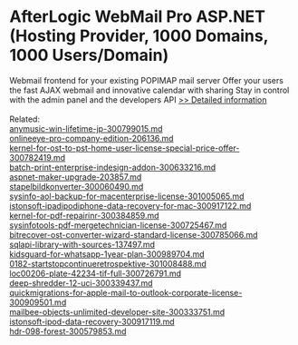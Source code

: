 # AfterLogic WebMail Pro ASP.NET (Hosting Provider, 1000 Domains, 1000 Users/Domain)
Webmail frontend for your existing POPIMAP mail server Offer your users the fast AJAX webmail and innovative calendar with sharing Stay in control with the admin panel and the developers API
[>> Detailed information](https://secure.shareit.com/shareit/product.html?productid=300414029&affiliateid=200057808)<br/><br/>Related:
<br />[anymusic-win-lifetime-jp-300799015.md](https://github.com/downloadplanet/downloadplanet/blob/main/anymusic-win-lifetime-jp-300799015.md)<br />[onlineeye-pro-company-edition-206136.md](https://github.com/downloadplanet/downloadplanet/blob/main/onlineeye-pro-company-edition-206136.md)<br />[kernel-for-ost-to-pst-home-user-license-special-price-offer-300782419.md](https://github.com/downloadplanet/downloadplanet/blob/main/kernel-for-ost-to-pst-home-user-license-special-price-offer-300782419.md)<br />[batch-print-enterprise-indesign-addon-300633216.md](https://github.com/downloadplanet/downloadplanet/blob/main/batch-print-enterprise-indesign-addon-300633216.md)<br />[aspnet-maker-upgrade-203857.md](https://github.com/downloadplanet/downloadplanet/blob/main/aspnet-maker-upgrade-203857.md)<br />[stapelbildkonverter-300060490.md](https://github.com/downloadplanet/downloadplanet/blob/main/stapelbildkonverter-300060490.md)<br />[sysinfo-aol-backup-for-macenterprise-license-301005065.md](https://github.com/downloadplanet/downloadplanet/blob/main/sysinfo-aol-backup-for-macenterprise-license-301005065.md)<br />[istonsoft-ipadipodiphone-data-recovery-for-mac-300917122.md](https://github.com/downloadplanet/downloadplanet/blob/main/istonsoft-ipadipodiphone-data-recovery-for-mac-300917122.md)<br />[kernel-for-pdf-repairinr-300384859.md](https://github.com/downloadplanet/downloadplanet/blob/main/kernel-for-pdf-repairinr-300384859.md)<br />[sysinfotools-pdf-mergetechnician-license-300725467.md](https://github.com/downloadplanet/downloadplanet/blob/main/sysinfotools-pdf-mergetechnician-license-300725467.md)<br />[bitrecover-ost-converter-wizard-standard-license-300785066.md](https://github.com/downloadplanet/downloadplanet/blob/main/bitrecover-ost-converter-wizard-standard-license-300785066.md)<br />[sqlapi-library-with-sources-137497.md](https://github.com/downloadplanet/downloadplanet/blob/main/sqlapi-library-with-sources-137497.md)<br />[kidsguard-for-whatsapp-1year-plan-300989704.md](https://github.com/downloadplanet/downloadplanet/blob/main/kidsguard-for-whatsapp-1year-plan-300989704.md)<br />[0182-startstopcontinueretrospektive-301008488.md](https://github.com/downloadplanet/downloadplanet/blob/main/0182-startstopcontinueretrospektive-301008488.md)<br />[loc00206-plate-42234-tif-full-300726791.md](https://github.com/downloadplanet/downloadplanet/blob/main/loc00206-plate-42234-tif-full-300726791.md)<br />[deep-shredder-12-uci-300339437.md](https://github.com/downloadplanet/downloadplanet/blob/main/deep-shredder-12-uci-300339437.md)<br />[quickmigrations-for-apple-mail-to-outlook-corporate-license-300909501.md](https://github.com/downloadplanet/downloadplanet/blob/main/quickmigrations-for-apple-mail-to-outlook-corporate-license-300909501.md)<br />[mailbee-objects-unlimited-developer-site-300333751.md](https://github.com/downloadplanet/downloadplanet/blob/main/mailbee-objects-unlimited-developer-site-300333751.md)<br />[istonsoft-ipod-data-recovery-300917119.md](https://github.com/downloadplanet/downloadplanet/blob/main/istonsoft-ipod-data-recovery-300917119.md)<br />[hdr-098-forest-300579853.md](https://github.com/downloadplanet/downloadplanet/blob/main/hdr-098-forest-300579853.md)